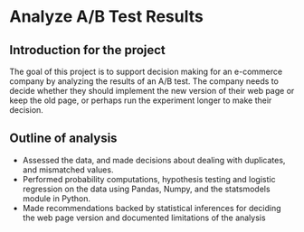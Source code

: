 # Analyze A/B Test Results 

## Introduction for the project 
  
  The goal of this project is to support decision making for an e-commerce company by analyzing the results of an A/B test. 
  The company needs to decide whether they should implement the new version of their web page or keep the old page, or 
  perhaps run the experiment longer to make their decision.


## Outline of analysis
* Assessed the data, and made decisions about dealing with duplicates, and mismatched values.
* Performed probability computations, hypothesis testing and logistic regression on the data using Pandas, Numpy, and the statsmodels module in Python.
* Made recommendations backed by statistical inferences for deciding the web page version and documented limitations of the analysis

